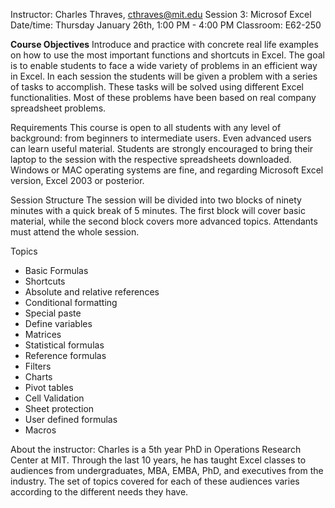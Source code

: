 
Instructor: Charles Thraves, cthraves@mit.edu
Session 3: Microsof Excel
Date/time: Thursday January 26th, 1:00 PM - 4:00 PM
Classroom: E62-250

**Course Objectives**
Introduce and practice with concrete real life examples on how to use the most important functions and shortcuts in Excel. The goal is to enable students to face a wide variety of problems in an efficient way in Excel. In each session the students will be given a problem with a series of tasks to accomplish. These tasks will be solved using different Excel functionalities. Most of these problems have been based on real company spreadsheet problems.

Requirements
This course is open to all students with any level of background: from beginners to intermediate users. Even advanced users can learn useful material. Students are strongly encouraged to bring their laptop to the session with the respective spreadsheets downloaded. Windows or MAC operating systems are fine, and regarding Microsoft Excel version, Excel 2003 or posterior.

Session Structure
The session will be divided into two blocks of ninety minutes with a quick break of 5 minutes. The first block will cover basic material, while the second block covers more advanced topics. Attendants must attend the whole session.

Topics
-	Basic Formulas
-	Shortcuts
-	Absolute and relative references
-	Conditional formatting
-	Special paste
-	Define variables
-	Matrices
-	Statistical formulas
-	Reference formulas
-	Filters
-	Charts
-	Pivot tables
-	Cell Validation
-	Sheet protection
-	User defined formulas
-	Macros

About the instructor:
Charles is a 5th year PhD in Operations Research Center at MIT. Through the last 10 years, he has taught Excel classes to audiences from undergraduates, MBA, EMBA, PhD, and executives from the industry. The set of topics covered for each of these audiences varies according to the different needs they have.
